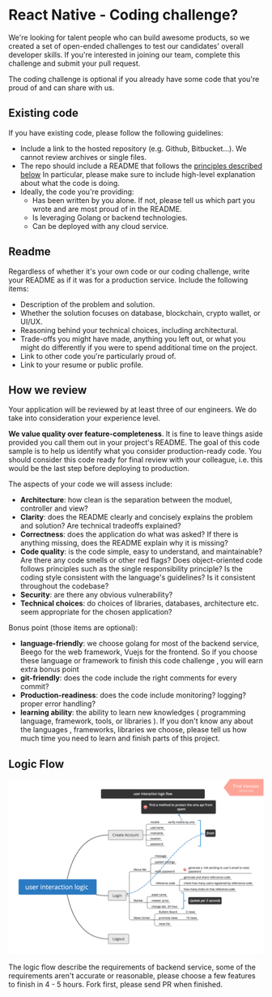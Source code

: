 # React Native - Coding challenge?


We're looking for talent people who can build awesome products, so we created a set of open-ended challenges to test our candidates' overall developer skills. If you're interested in joining our team, complete this challenge and submit your pull request.

The coding challenge is optional if you already have some code that you're proud of and can share with us.

Existing code
-------------

If you have existing code, please follow the following guidelines:

* Include a link to the hosted repository (e.g. Github, Bitbucket...). We cannot review archives or single files.
* The repo should include a README that follows the [principles described below](#readme) In particular, please make sure to include high-level explanation about what the code is doing.
* Ideally, the code you're providing:
  * Has been written by you alone. If not, please tell us which part you wrote and are most proud of in the README.
  * Is leveraging Golang or backend technologies.
  * Can be deployed with any cloud service.

Readme
------

Regardless of whether it's your own code or our coding challenge, write your README as if it was for a production service. Include the following items:

* Description of the problem and solution.
* Whether the solution focuses on database, blockchain, crypto wallet, or UI/UX.
* Reasoning behind your technical choices, including architectural. 
* Trade-offs you might have made, anything you left out, or what you might do differently if you were to spend additional time on the project.
* Link to other code you're particularly proud of.
* Link to your resume or public profile.

How we review
-------------

Your application will be reviewed by at least three of our engineers. We do take into consideration your experience level.

**We value quality over feature-completeness**. It is fine to leave things aside provided you call them out in your project's README. The goal of this code sample is to help us identify what you consider production-ready code. You should consider this code ready for final review with your colleague, i.e. this would be the last step before deploying to production.

The aspects of your code we will assess include:

* **Architecture**: how clean is the separation between the moduel, controller and view?
* **Clarity**: does the README clearly and concisely explains the problem and solution? Are technical tradeoffs explained?
* **Correctness**: does the application do what was asked? If there is anything missing, does the README explain why it is missing?
* **Code quality**: is the code simple, easy to understand, and maintainable?  Are there any code smells or other red flags? Does object-oriented code follows principles such as the single responsibility principle? Is the coding style consistent with the language's guidelines? Is it consistent throughout the codebase?
* **Security**: are there any obvious vulnerability?
* **Technical choices**: do choices of libraries, databases, architecture etc. seem appropriate for the chosen application?

Bonus point (those items are optional):

* **language-friendly**: we choose golang for most of the backend service, Beego for the web framework, Vuejs for the frontend. So if you choose these language or framework to finish this code challenge , you will earn extra bonus point
* **git-friendly**: does the code include the right comments for every commit? 
* **Production-readiness**: does the code include monitoring? logging? proper error handling?
* **learning ability**: the ability to learn new knowledges ( programming language, framework, tools, or libraries ). If you don't know any about the languages , frameworks, libraries we choose, please tell us how much time you need to learn and finish parts of this project.

Logic Flow
-------------

![](https://raw.githubusercontent.com/Unity-Labs-Development/Backend-Service-API-Demo/master/assets/user%20interaction%20logic%20.png)

The logic flow describe the requirements of backend service, some of the requirements aren't accurate or reasonable, please choose a few features to finish in 4 - 5 hours. Fork first, please send PR when finished.